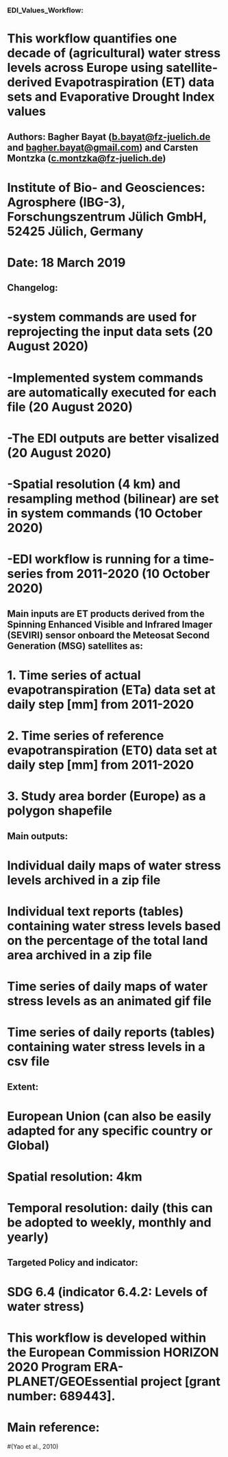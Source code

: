 ### EDI_Values_Workflow:
#  This workflow quantifies one decade of (agricultural) water stress levels across Europe using satellite-derived Evapotraspiration (ET) data sets and Evaporative Drought Index values

##  Authors: Bagher Bayat (b.bayat@fz-juelich.de and bagher.bayat@gmail.com) and Carsten Montzka (c.montzka@fz-juelich.de)
# Institute of Bio- and Geosciences: Agrosphere (IBG-3), Forschungszentrum Jülich GmbH, 52425 Jülich, Germany
#  Date:  18 March 2019

## Changelog:
# -system commands are used for reprojecting the input data sets (20 August 2020)
# -Implemented system commands are automatically executed for each file (20 August 2020)
# -The EDI outputs are better visalized (20 August 2020)
# -Spatial resolution (4 km) and resampling method (bilinear) are set in system commands (10 October 2020)
# -EDI workflow is running for a time-series from 2011-2020 (10 October 2020)

## Main inputs are ET products derived from the Spinning Enhanced Visible and Infrared Imager (SEVIRI) sensor onboard the Meteosat Second Generation (MSG) satellites as:
# 1. Time series of actual evapotranspiration (ETa) data set at daily step [mm] from 2011-2020
# 2. Time series of reference evapotranspiration (ET0) data set at daily step [mm] from 2011-2020
# 3. Study area border (Europe) as a polygon shapefile

## Main outputs:
# Individual daily maps of water stress levels archived in a zip file
# Individual text reports (tables) containing water stress levels based on the percentage of the total land area archived in a zip file
# Time series of daily maps of water stress levels as an animated gif file
# Time series of daily reports (tables) containing water stress levels in a csv file


## Extent:
# European Union (can also be easily adapted for any specific country or Global)
# Spatial resolution: 4km
# Temporal resolution: daily (this can be adopted to weekly, monthly and yearly)

## Targeted Policy and indicator:
# SDG 6.4 (indicator 6.4.2: Levels of water stress)
# This workflow is developed within the European Commission HORIZON 2020 Program ERA-PLANET/GEOEssential project [grant number: 689443].

#  Main reference:
#(Yao et al., 2010)
